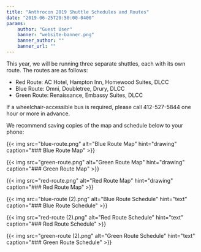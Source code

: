 ```yaml
---
title: "Anthrocon 2019 Shuttle Schedules and Routes"
date: "2019-06-25T20:50:00-0400"
params:
    author: "Guest User"
    banner: "website-banner.png"
    banner_author: ""
    banner_url: ""
---
```


This year, we will be running three separate shuttles, each with its own route. The routes are as follows:

- Red Route: AC Hotel, Hampton Inn, Homewood Suites, DLCC
- Blue Route: Omni, Doubletree, Drury, DLCC
- Green Route: Renaissance, Embassy Suites, DLCC

If a wheelchair-accessible bus is required, please call 412-527-5844 one hour or more in advance.

We recommend saving copies of the map and schedule below to your phone:

{{< img src="blue-route.png" alt="Blue Route Map" hint="drawing" caption="### Blue Route Map" >}}

{{< img src="green-route.png" alt="Green Route Map" hint="drawing" caption="### Green Route Map" >}}

{{< img src="red-route.png" alt="Red Route Map" hint="drawing" caption="### Red Route Map" >}}

{{< img src="blue-route (2).png" alt="Blue Route Schedule" hint="text" caption="### Blue Route Schedule" >}}

{{< img src="red-route (2).png" alt="Red Route Schedule" hint="text" caption="### Red Route Schedule" >}}

{{< img src="green-route (2).png" alt="Green Route Schedule" hint="text" caption="### Green Route Schedule" >}}
